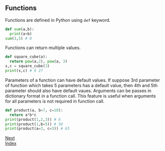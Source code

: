 ## Functions
Functions are defined in Python using ```def``` keyword.
```Python
def sum(a,b):
  print(a+b)
sum(3,5) # 8
```
Functions can return multiple values. 
```python
def square_cube(a):
  return pow(a,2), pow(a, 3)
s,c = square_cube(3)
print(s,c) # 9 27
```
Parameters of a function can have default values. If suppose 3rd parameter of function which takes 5 parameters has a default value,
then 4th and 5th parameter should also have default vaues. Arguments can be passes in dictionary format in a function call. This
feature is useful when arguments for all parameters is not required in function call.
```python
def product(a, b=7, c=10):
  return a*b*c
print(product(1,2,3)) # 6
print(product(1,b=5)) # 50
print(product(a=3, c=3)) # 63
```

[Next](./part_5_file_handling.md)  
[Index](/README.md)